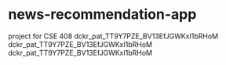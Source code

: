 # news-recommendation-app
project for CSE 408
dckr_pat_TT9Y7PZE_BV13EfJGWKxI1bRHoM
dckr_pat_TT9Y7PZE_BV13EfJGWKxI1bRHoM
dckr_pat_TT9Y7PZE_BV13EfJGWKxI1bRHoM